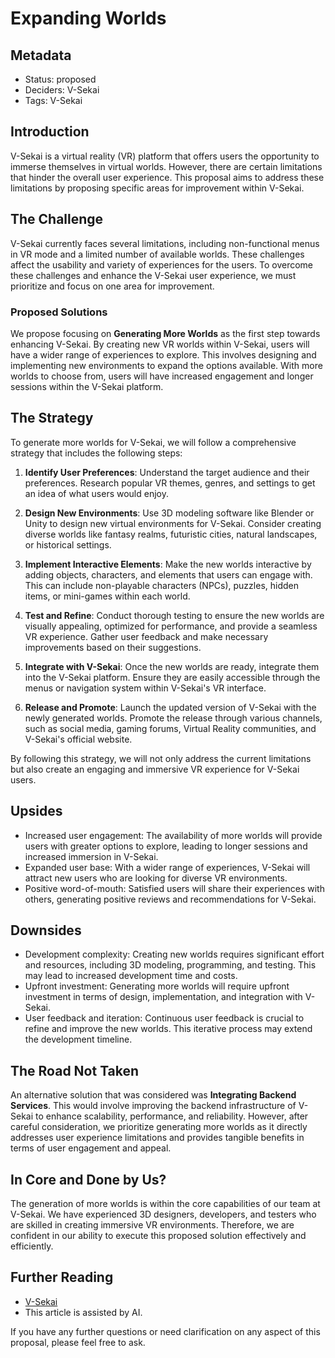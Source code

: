 # Expanding Worlds

## Metadata

- Status: proposed
- Deciders: V-Sekai
- Tags: V-Sekai

## Introduction

V-Sekai is a virtual reality (VR) platform that offers users the opportunity to immerse themselves in virtual worlds. However, there are certain limitations that hinder the overall user experience. This proposal aims to address these limitations by proposing specific areas for improvement within V-Sekai.

## The Challenge

V-Sekai currently faces several limitations, including non-functional menus in VR mode and a limited number of available worlds. These challenges affect the usability and variety of experiences for the users. To overcome these challenges and enhance the V-Sekai user experience, we must prioritize and focus on one area for improvement.

### Proposed Solutions

We propose focusing on **Generating More Worlds** as the first step towards enhancing V-Sekai. By creating new VR worlds within V-Sekai, users will have a wider range of experiences to explore. This involves designing and implementing new environments to expand the options available. With more worlds to choose from, users will have increased engagement and longer sessions within the V-Sekai platform.

## The Strategy

To generate more worlds for V-Sekai, we will follow a comprehensive strategy that includes the following steps:

1. **Identify User Preferences**: Understand the target audience and their preferences. Research popular VR themes, genres, and settings to get an idea of what users would enjoy.

2. **Design New Environments**: Use 3D modeling software like Blender or Unity to design new virtual environments for V-Sekai. Consider creating diverse worlds like fantasy realms, futuristic cities, natural landscapes, or historical settings.

3. **Implement Interactive Elements**: Make the new worlds interactive by adding objects, characters, and elements that users can engage with. This can include non-playable characters (NPCs), puzzles, hidden items, or mini-games within each world.

4. **Test and Refine**: Conduct thorough testing to ensure the new worlds are visually appealing, optimized for performance, and provide a seamless VR experience. Gather user feedback and make necessary improvements based on their suggestions.

5. **Integrate with V-Sekai**: Once the new worlds are ready, integrate them into the V-Sekai platform. Ensure they are easily accessible through the menus or navigation system within V-Sekai's VR interface.

6. **Release and Promote**: Launch the updated version of V-Sekai with the newly generated worlds. Promote the release through various channels, such as social media, gaming forums, Virtual Reality communities, and V-Sekai's official website.

By following this strategy, we will not only address the current limitations but also create an engaging and immersive VR experience for V-Sekai users.

## Upsides

- Increased user engagement: The availability of more worlds will provide users with greater options to explore, leading to longer sessions and increased immersion in V-Sekai.
- Expanded user base: With a wider range of experiences, V-Sekai will attract new users who are looking for diverse VR environments.
- Positive word-of-mouth: Satisfied users will share their experiences with others, generating positive reviews and recommendations for V-Sekai.

## Downsides

- Development complexity: Creating new worlds requires significant effort and resources, including 3D modeling, programming, and testing. This may lead to increased development time and costs.
- Upfront investment: Generating more worlds will require upfront investment in terms of design, implementation, and integration with V-Sekai.
- User feedback and iteration: Continuous user feedback is crucial to refine and improve the new worlds. This iterative process may extend the development timeline.

## The Road Not Taken

An alternative solution that was considered was **Integrating Backend Services**. This would involve improving the backend infrastructure of V-Sekai to enhance scalability, performance, and reliability. However, after careful consideration, we prioritize generating more worlds as it directly addresses user experience limitations and provides tangible benefits in terms of user engagement and appeal.

## In Core and Done by Us?

The generation of more worlds is within the core capabilities of our team at V-Sekai. We have experienced 3D designers, developers, and testers who are skilled in creating immersive VR environments. Therefore, we are confident in our ability to execute this proposed solution effectively and efficiently.

## Further Reading

- [V-Sekai](https://v-sekai.org/)
- This article is assisted by AI.

If you have any further questions or need clarification on any aspect of this proposal, please feel free to ask.
